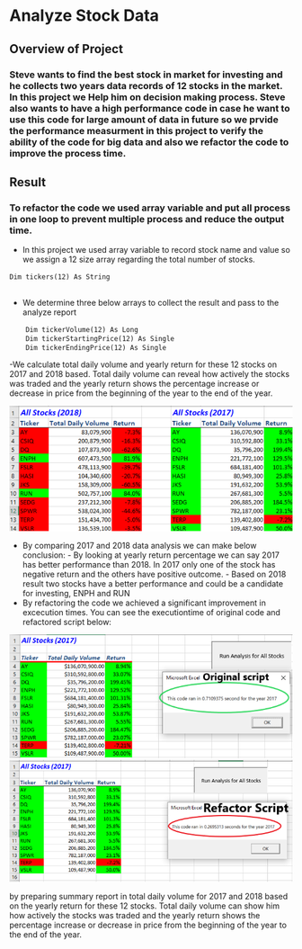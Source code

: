 # Analyze Stock Data
## Overview of Project
### Steve wants to find the best stock in market for investing and he collects two years data records of 12 stocks in the market. In this project we Help him on decision making process.  Steve also wants to have a high performance code in case he want to use this code for large amount of data in future so we prvide the performance measurment in this project to verify the ability of the code for big data and also we refactor the code to improve the process time.

## Result
### To refactor the code we used array variable and put all process in one loop to prevent multiple process and reduce the output time. 
- In this project we used array variable to record stock name and value so we assign a 12 size array regarding the total number of stocks.
```
Dim tickers(12) As String
        
```
- We determine three below arrays to collect the result and pass to the analyze report
``` 
    Dim tickerVolume(12) As Long
    Dim tickerStartingPrice(12) As Single
    Dim tickerEndingPrice(12) As Single
```
-We calculate total daily volume and yearly return for these 12 stocks on 2017 and 2018 based. Total daily volume can reveal how actively the stocks was traded and the yearly return shows the percentage increase or decrease in price from the beginning of the year to the end of the year.

![Comparison_Chart](https://github.com/reza-ya57/Stock-analysis/blob/main/Resources/Performanc_Stock_Comparison.png)

- By comparing 2017 and 2018 data analysis we can make below conclusion:
        - By looking at yearly return percentage we can say 2017 has better performance than 2018. In 2017 only one of the stock has negative return and the others have positive outcome. 
        - Based on 2018 result two stocks have a better performance and could be a candidate for investing, ENPH and RUN
- By refactoring the code we achieved a significant improvement in excecution times. You can see the executiontime of original code and refactored script below:

![Original_Excecution_Time](https://github.com/reza-ya57/Stock-analysis/blob/main/Resources/Excecutive_Time_2017_Original.png)
![Refactor_Excecution_Time](https://github.com/reza-ya57/Stock-analysis/blob/main/Resources/Excecutive_time_2017_Refactor.png)

by preparing summary report in total daily volume for 2017 and 2018 based on the yearly return for these 12 stocks. Total daily volume can show him how actively the stocks was traded and the yearly return shows the percentage increase or decrease in price from the beginning of the year to the end of the year.

